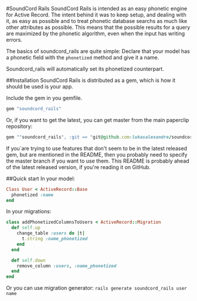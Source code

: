 #SoundCord Rails
SoundCord Rails is intended as an easy phonetic engine for Active Record. The intent behind it was to keep setup, and dealing with it, as easy as possible and to treat phonetic database searchs as much like other attributes as possible. This means that the possible results for a query are maximized by the phonetic algorithm, even when the input has writing errors.

The basics of soundcord_rails are quite simple: Declare that your model has a phonetic field with the `phonetized` method and give it a name.

Soundcord_rails will automatically set its phonetized counterpart.

##Installation
SoundCord Rails is distributed as a gem, which is how it should be used is your app.

Include the gem in you gemfile.

```ruby
gem "soundcord_rails"
```

Or, if you want to get the latest, you can get master from the main paperclip repository:

```ruby
gem ""soundcord_rails", :git => "git@github.com:lukasalexandre/soundcord_rails.git"
```

If you`are trying to use features that don't seem to be in the latest released gem, but are mentioned in the README, then you probably need to specify the master branch if you want to use them. This README is probably ahead of the  latest released version, if you're reading it on GitHub.

##Quick start
In your model:

```ruby
Class User < ActiveRecord::Base
  phonetized :name
end
```

In your migrations:

```ruby
class addPhonetizedColumnsToUsers < ActiveRecord::Migration
  def self.up
    change_table :users do |t|
      t.string :name_phonetized
    end
  end

  def self.down
    remove_column :users, :name_phonetized
  end
end
```

Or you can use migration generator: `rails generate soundcord_rails user name`